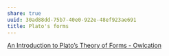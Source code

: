 ```yaml
---
share: true
uuid: 30ad88dd-75b7-40e0-922e-48ef923ae691
title: Plato's forms
---
```

[An Introduction to Plato’s Theory of Forms - Owlcation](https://owlcation.com/humanities/An-Introduction-to-Platos-Theory-of-Forms)